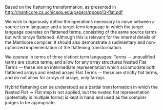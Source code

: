 Based on the flattening transformation, as presented in http://manticore.cs.uchicago.edu/papers/ppopp13-flat.pdf

We wish to rigorously define the operations necessary to move between a source term language and a target term language in which the target language operates on flattened terms, consisting of the same source terms but with arrays flattened.
Although this is relevant for the internal details of the Manticore compiler, it should also demonstrate a rudimentary and non-optimized implementation of the flattening transformation.

We operate in terms of three distinct term languages:
Terms -- unqualified terms are source terms, and allow for any array structures
Nested Flat Terms -- these are an intermediate representation which accomodate both flattened arrays and nested arrays
Flat Terms -- these are strictly flat terms, and do not allow for arrays of arrays, only farrays

Hybrid flattening can be understood as a partial transformation in which the Nested Flat -> Flat step is not applied, but the nested flat representation (potentially in multiple forms) is kept in hand and used as the compiler judges to be appropriate.
